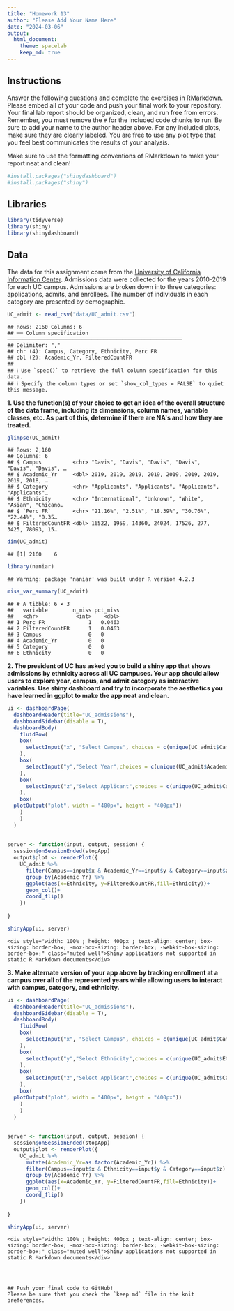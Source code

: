 ```yaml
---
title: "Homework 13"
author: "Please Add Your Name Here"
date: "2024-03-06"
output:
  html_document: 
    theme: spacelab
    keep_md: true
---
```




## Instructions
Answer the following questions and complete the exercises in RMarkdown. Please embed all of your code and push your final work to your repository. Your final lab report should be organized, clean, and run free from errors. Remember, you must remove the `#` for the included code chunks to run. Be sure to add your name to the author header above. For any included plots, make sure they are clearly labeled. You are free to use any plot type that you feel best communicates the results of your analysis.  

Make sure to use the formatting conventions of RMarkdown to make your report neat and clean!  


```r
#install.packages("shinydashboard")
#install.packages("shiny")
```


## Libraries

```r
library(tidyverse)
library(shiny)
library(shinydashboard)
```

## Data
The data for this assignment come from the [University of California Information Center](https://www.universityofcalifornia.edu/infocenter). Admissions data were collected for the years 2010-2019 for each UC campus. Admissions are broken down into three categories: applications, admits, and enrollees. The number of individuals in each category are presented by demographic.  

```r
UC_admit <- read_csv("data/UC_admit.csv")
```

```
## Rows: 2160 Columns: 6
## ── Column specification ────────────────────────────────────────────────────────
## Delimiter: ","
## chr (4): Campus, Category, Ethnicity, Perc FR
## dbl (2): Academic_Yr, FilteredCountFR
## 
## ℹ Use `spec()` to retrieve the full column specification for this data.
## ℹ Specify the column types or set `show_col_types = FALSE` to quiet this message.
```

**1. Use the function(s) of your choice to get an idea of the overall structure of the data frame, including its dimensions, column names, variable classes, etc. As part of this, determine if there are NA's and how they are treated.**  


```r
glimpse(UC_admit)
```

```
## Rows: 2,160
## Columns: 6
## $ Campus          <chr> "Davis", "Davis", "Davis", "Davis", "Davis", "Davis", …
## $ Academic_Yr     <dbl> 2019, 2019, 2019, 2019, 2019, 2019, 2019, 2019, 2018, …
## $ Category        <chr> "Applicants", "Applicants", "Applicants", "Applicants"…
## $ Ethnicity       <chr> "International", "Unknown", "White", "Asian", "Chicano…
## $ `Perc FR`       <chr> "21.16%", "2.51%", "18.39%", "30.76%", "22.44%", "0.35…
## $ FilteredCountFR <dbl> 16522, 1959, 14360, 24024, 17526, 277, 3425, 78093, 15…
```


```r
dim(UC_admit)
```

```
## [1] 2160    6
```

```r
library(naniar)
```

```
## Warning: package 'naniar' was built under R version 4.2.3
```

```r
miss_var_summary(UC_admit)
```

```
## # A tibble: 6 × 3
##   variable        n_miss pct_miss
##   <chr>            <int>    <dbl>
## 1 Perc FR              1   0.0463
## 2 FilteredCountFR      1   0.0463
## 3 Campus               0   0     
## 4 Academic_Yr          0   0     
## 5 Category             0   0     
## 6 Ethnicity            0   0
```


**2. The president of UC has asked you to build a shiny app that shows admissions by ethnicity across all UC campuses. Your app should allow users to explore year, campus, and admit category as interactive variables. Use shiny dashboard and try to incorporate the aesthetics you have learned in ggplot to make the app neat and clean.**  


```r
ui <- dashboardPage(
  dashboardHeader(title="UC_admissions"),
  dashboardSidebar(disable = T),
  dashboardBody(
    fluidRow(
    box(
      selectInput("x", "Select Campus", choices = c(unique(UC_admit$Campus)), hr()),
    ),
    box(
      selectInput("y","Select Year",choices = c(unique(UC_admit$Academic_Yr), hr()))
    ),
    box(
      selectInput("z","Select Applicant",choices = c(unique(UC_admit$Category), hr()))
    ),
    box(
  plotOutput("plot", width = "400px", height = "400px"))
    )
    )
  )
 
   
server <- function(input, output, session) {
  session$onSessionEnded(stopApp)
  output$plot <- renderPlot({
    UC_admit %>% 
      filter(Campus==input$x & Academic_Yr==input$y & Category==input$z) %>% 
      group_by(Academic_Yr) %>% 
      ggplot(aes(x=Ethnicity, y=FilteredCountFR,fill=Ethnicity))+
      geom_col()+
      coord_flip()
    })
  
}

shinyApp(ui, server)
```

```{=html}
<div style="width: 100% ; height: 400px ; text-align: center; box-sizing: border-box; -moz-box-sizing: border-box; -webkit-box-sizing: border-box;" class="muted well">Shiny applications not supported in static R Markdown documents</div>
```



**3. Make alternate version of your app above by tracking enrollment at a campus over all of the represented years while allowing users to interact with campus, category, and ethnicity.**


```r
ui <- dashboardPage(
  dashboardHeader(title="UC_admissions"),
  dashboardSidebar(disable = T),
  dashboardBody(
    fluidRow(
    box(
      selectInput("x", "Select Campus", choices = c(unique(UC_admit$Campus)), hr()),
    ),
    box(
      selectInput("y","Select Ethnicity",choices = c(unique(UC_admit$Ethnicity), hr()))
    ),
    box(
      selectInput("z","Select Applicant",choices = c(unique(UC_admit$Category), hr()))
    ),
    box(
  plotOutput("plot", width = "400px", height = "400px"))
    )
    )
  )
 
   
server <- function(input, output, session) {
  session$onSessionEnded(stopApp)
  output$plot <- renderPlot({
    UC_admit %>% 
      mutate(Academic_Yr=as.factor(Academic_Yr)) %>% 
      filter(Campus==input$x & Ethnicity==input$y & Category==input$z) %>% 
      group_by(Academic_Yr) %>% 
      ggplot(aes(x=Academic_Yr, y=FilteredCountFR,fill=Ethnicity))+
      geom_col()+
      coord_flip()
    })
  
}

shinyApp(ui, server)
```

```{=html}
<div style="width: 100% ; height: 400px ; text-align: center; box-sizing: border-box; -moz-box-sizing: border-box; -webkit-box-sizing: border-box;" class="muted well">Shiny applications not supported in static R Markdown documents</div>
```
```



## Push your final code to GitHub!
Please be sure that you check the `keep md` file in the knit preferences. 
